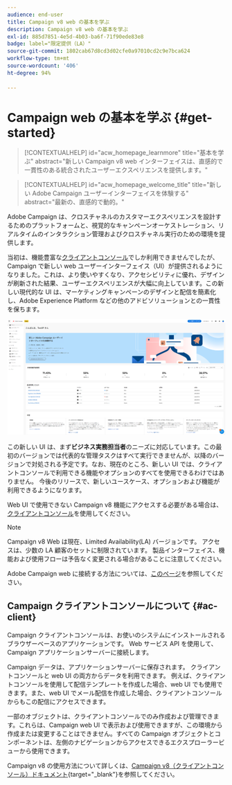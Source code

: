 ```yaml
---
audience: end-user
title: Campaign v8 web の基本を学ぶ
description: Campaign v8 web の基本を学ぶ
exl-id: 885d7851-4e5d-4b03-ba6f-71f90ede83e8
badge: label="限定提供（LA）"
source-git-commit: 1802cab67d8cd3d02cfe0a97010cd2c9e7bca624
workflow-type: tm+mt
source-wordcount: '406'
ht-degree: 94%

---
```


# Campaign web の基本を学ぶ {#get-started}


>[!CONTEXTUALHELP]
>id="acw_homepage_learnmore"
>title="基本を学ぶ"
>abstract="新しい Campaign v8 web インターフェイスは、直感的で一貫性のある統合されたユーザーエクスペリエンスを提供します。"


>[!CONTEXTUALHELP]
>id="acw_homepage_welcome_title"
>title="新しい Adobe Campaign ユーザーインターフェイスを体験する"
>abstract="最新の、直感的で動的。"



Adobe Campaign は、クロスチャネルのカスタマーエクスペリエンスを設計するためのプラットフォームと、視覚的なキャンペーンオーケストレーション、リアルタイムのインタラクション管理およびクロスチャネル実行のための環境を提供します。

当初は、機能豊富な[クライアントコンソール](#ac-client)でしか利用できませんでしたが、Campaign で新しい web ユーザーインターフェイス（UI）が提供されるようになりました。これは、より使いやすくなり、アクセシビリティに優れ、デザインが刷新された結果、ユーザーエクスペリエンスが大幅に向上しています。この新しい現代的な UI は、マーケティングキャンペーンのデザインと配信を簡素化し、Adobe Experience Platform などの他のアドビソリューションとの一貫性を保ちます。

![](assets/home.png)

この新しい UI は、まず&#x200B;**ビジネス実務担当者**&#x200B;のニーズに対応しています。この最初のバージョンでは代表的な管理タスクはすべて実行できませんが、以降のバージョンで対処される予定です。なお、現在のところ、新しい UI では、クライアントコンソールで利用できる機能やオプションのすべてを使用できるわけではありません。 今後のリリースで、新しいユースケース、オプションおよび機能が利用できるようになります。

Web UI で使用できない Campaign v8 機能にアクセスする必要がある場合は、[クライアントコンソール](#ac-client)を使用してください。


>[!NOTE]
>
>Campaign v8 Web は現在、Limited Availability(LA) バージョンです。 アクセスは、少数の LA 顧客のセットに制限されています。 製品インターフェイス、機能および使用フローは予告なく変更される場合があることに注意してください。

Adobe Campaign web に接続する方法については、[このページ](connect-to-campaign.md)を参照してください。

## Campaign クライアントコンソールについて {#ac-client}

Campaign クライアントコンソールは、お使いのシステムにインストールされるブラウザーベースのアプリケーションです。 Web サービス API を使用して、Campaign アプリケーションサーバーに接続します。

Campaign データは、アプリケーションサーバーに保存されます。 クライアントコンソールと web UI の両方からデータを利用できます。 例えば、クライアントコンソールを使用して配信テンプレートを作成した場合、web UI でも使用できます。また、web UI でメール配信を作成した場合、クライアントコンソールからもこの配信にアクセスできます。

一部のオブジェクトは、クライアントコンソールでのみ作成および管理できます。これらは、Campaign web UI で表示および使用できますが、この環境から作成または変更することはできません。すべての Campaign オブジェクトとコンポーネントは、左側のナビゲーションからアクセスできるエクスプローラービューから使用できます。

Campaign v8 の使用方法について詳しくは、[Campaign v8（クライアントコンソール）ドキュメント](https://experienceleague.adobe.com/docs/campaign/campaign-v8/campaign-home.html?lang=ja){target="_blank"}を参照してください。
